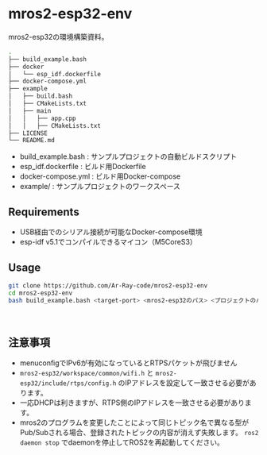 # mros2-esp32-env
mros2-esp32の環境構築資料。

```bash
.
├── build_example.bash
├── docker
│   └── esp_idf.dockerfile
├── docker-compose.yml
├── example
│   ├── build.bash
│   ├── CMakeLists.txt
│   ├── main
│   │   ├── app.cpp
│   │   ├── CMakeLists.txt
├── LICENSE
└── README.md
```

- build_example.bash : サンプルプロジェクトの自動ビルドスクリプト
- esp_idf.dockerfile : ビルド用Dockerfile
- docker-compose.yml : ビルド用Docker-compose
- example/ : サンプルプロジェクトのワークスペース

## Requirements

- USB経由でのシリアル接続が可能なDocker-compose環境
- esp-idf v5.1でコンパイルできるマイコン（M5CoreS3）

## Usage

```bash
git clone https://github.com/Ar-Ray-code/mros2-esp32-env
cd mros2-esp32-env
bash build_example.bash <target-port> <mros2-esp32のパス> <プロジェクトのパス> <対象ボード（esp32s3など）>
```

<br>


## 注意事項

- menuconfigでIPv6が有効になっているとRTPSパケットが飛びません
- `mros2-esp32/workspace/common/wifi.h` と `mros2-esp32/include/rtps/config.h` のIPアドレスを設定して一致させる必要があります。
- 一応DHCPは利きますが、RTPS側のIPアドレスを一致させる必要があります。
- mros2のプログラムを変更したことによって同じトピック名で異なる型がPub/Subされる場合、登録されたトピックの内容が消えず失敗します。 `ros2 daemon stop` でdaemonを停止してROS2を再起動してください。
